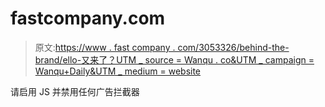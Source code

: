 # fastcompany.com

> 原文:[https://www . fast company . com/3053326/behind-the-brand/ello-又来了？UTM _ source = Wanqu . co&UTM _ campaign = Wanqu+Daily&UTM _ medium = website](https://www.fastcompany.com/3053326/behind-the-brand/ello-again?utm_source=wanqu.co&utm_campaign=Wanqu+Daily&utm_medium=website)

请启用 JS 并禁用任何广告拦截器